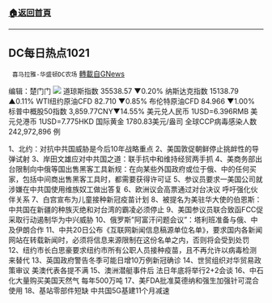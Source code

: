 ###  [:house:返回首頁](https://github.com/ourhimalayas/txt)
---


## DC每日热点1021
` 喜马拉雅-华盛顿DC农场` [轉載自GNews](https://gnews.org/zh-hans/1609086/)

编辑：楚门门
![](https://assets.gnews.org/wp-content/uploads/2021/10/250CA617-6FF6-42B9-B714-DBAFD66B3859-scaled.jpeg)
道琼斯指数 35538.57 ▼0.20%
纳斯达克指数 15138.79 ▲0.11%
WTI纽约原油CFD 82.710 ▼0.85%
布伦特原油CFD 84.966 ▼1.00%
标普中概股50指数 3,859.77CNY▼14.55%
美元兑人民币 1USD=6.396RMB
美元兑港币 1USD=7.775HKD
国际黄金 1780.83美元/盎司
全球CCP病毒感染人数 242,972,896 例

1、北约：对抗中共国威胁是今后10年战略重点
2、美国敦促朝鲜停止挑衅性的导弹试射
3、岸田文雄应对中共国之道：联手抗中和维持经贸两手抓
4、美商务部出台限制向中俄等国出售黑客工具新规：在向某些外国政府或位于俄、中的任何买家，包括中间商出售黑客工具时，都需要获得许可证
5、参议员要求一美国公司就涉嫌在中共国使用维族奴工做出答复
6、欧洲议会高票通过对台决议 呼吁强化伙伴关系
7、白宫宣布为儿童接种新冠疫苗计划
8、被提名为美驻华大使的伯恩斯：中共国在新疆的种族灭绝和对台湾的霸凌必须停止
9、美国参议员联合致函FCC促采取行动遏制华为中兴威胁
10、俄罗斯”阿富汗问题会议”：塔利班准备与俄、中及伊朗合作
11、中共20日公布《互联网新闻信息稿源单位名单》，要求国内各新闻网站在转载新闻时，必须将信息来源限制在这份名单之内，否则将会受到处罚
12、纽约市长白思豪要求纽约市所有公职人员接种疫苗，且不再允许以病毒检测来替代
13、英国政府警告冬季可能日增10万例新冠确诊
14、世贸组织对华贸易政策审议 美澳代表各提不满
15、澳洲潜艇事件后 法日年底将举行2+2会谈
16、中石化大量购买美国天然气 每年500万吨
17、美FDA批准莫德纳和强生加强针可混合使用
18、基站零部件短缺 中共国5G基建11个月减速
